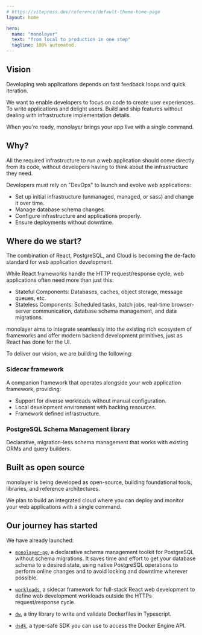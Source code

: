 ```yaml
---
# https://vitepress.dev/reference/default-theme-home-page
layout: home

hero:
  name: "monolayer"
  text: "from local to production in one step"
  tagline: 100% automated.
---
```


<!-- markdownlint-disable MD041 -->
## Vision

Developing web applications depends on fast feedback loops and quick iteration.

We want to enable developers to focus on code to create user experiences. To write applications and delight users. Build and ship features without dealing with infrastructure implementation details.

When you're ready, monolayer brings your app live with a single command.

## Why?

All the required infrastructure to run a web application should come directly from its code, without developers having to think about the infrastructure they need.

Developers must rely on "DevOps" to launch and evolve web applications:

- Set up initial infrastructure (unmanaged, managed, or sass) and change it over time.
- Manage database schema changes.
- Configure infrastructure and applications properly.
- Ensure deployments without downtime.

## Where do we start?

The combination of React, PostgreSQL, and Cloud is becoming the de-facto standard for web application development.

While React frameworks handle the HTTP request/response cycle, web applications often need more than just this:

- Stateful Components: Databases, caches, object storage, message queues, etc.
- Stateless Components: Scheduled tasks, batch jobs, real-time browser-server communication, database schema management, and data migrations.

monolayer aims to integrate seamlessly into the existing rich ecosystem of frameworks and offer modern backend development primitives, just as React has done for the UI.

To deliver our vision, we are building the following:

### Sidecar framework

A companion framework that operates alongside your web application framework, providing:

- Support for diverse workloads without manual configuration.
- Local development environment with backing resources.
- Framework defined infrastructure.

### PostgreSQL Schema Management library

Declarative, migration-less schema management that works with existing ORMs and query builders.

## Built as open source

monolayer is being developed as open-source, building foundational tools, libraries, and reference architectures.

We plan to build an integrated cloud where you can deploy and monitor your web applications with a single command.

## Our journey has started

We have already launched:

- [`monolayer-pg`](https://monolayer.github.io/pg-docs/), a declarative schema management toolkit for PostgreSQL without schema migrations. It saves time and effort to get your database schema to a desired state, using native PostgreSQL operations to perform online changes and to avoid locking and downtime wherever possible.

- [`workloads`](https://monolayer.github.io/workloads-docs/), a sidecar framework for full-stack React web development to define web development workloads outside the HTTPs request/response cycle.

- [`dw`](https://monolayer.github.io/dw-docs/), a tiny library to write and validate Dockerfiles in Typescript.

- [`dsdk`](https://monolayer.github.io/dsdk-docs/), a type-safe SDK you can use to access the Docker Engine API.
